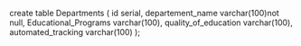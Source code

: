 create table Departments
(
    id serial,
    departement_name varchar(100)not null,
    Educational_Programs varchar(100),
    quality_of_education varchar(100),
    automated_tracking varchar(100)
);